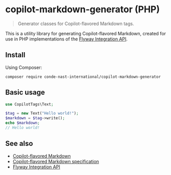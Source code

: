 # copilot-markdown-generator (PHP)

> Generator classes for Copilot-flavored Markdown tags.

This is a utility library for generating Copilot-flavored Markdown, created for
use in PHP implementations of the [Flyway Integration API].

## Install

Using Composer:
```
composer require conde-nast-international/copilot-markdown-generator
```

## Basic usage

```php
use CopilotTags\Text;

$tag = new Text("Hello world!");
$markdown = $tag->write();
echo $markdown;
// Hello world!
```

## See also

* [Copilot-flavored Markdown]
* [Copilot-flavored Markdown specification]
* [Flyway Integration API]

[Copilot-flavored Markdown]: https://github.com/conde-nast-international/copilot-markdown
[Copilot-flavored Markdown specification]: https://github.com/conde-nast-international/copilot-markdown/tree/master/specification
[Flyway Integration API]: https://conde-nast-international.github.io/flyway-api-docs

